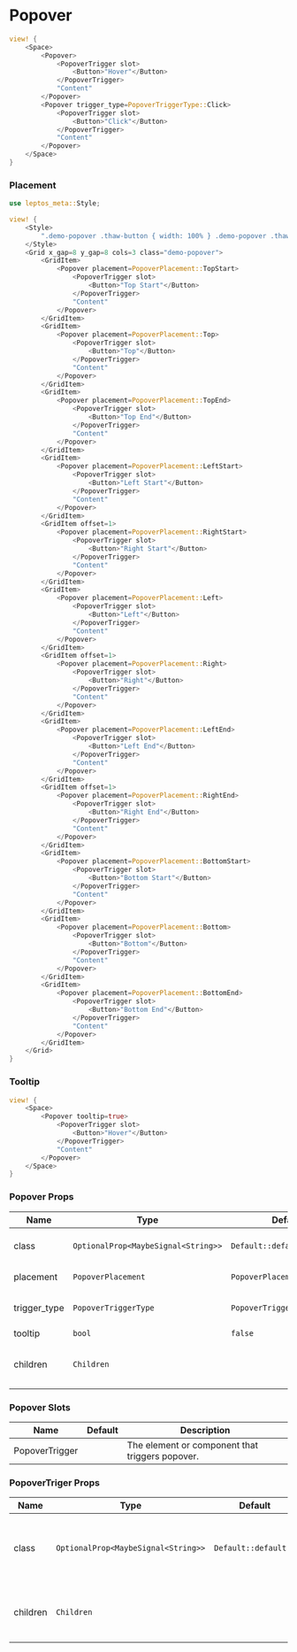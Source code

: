 # Popover

```rust demo
view! {
    <Space>
        <Popover>
            <PopoverTrigger slot>
                <Button>"Hover"</Button>
            </PopoverTrigger>
            "Content"
        </Popover>
        <Popover trigger_type=PopoverTriggerType::Click>
            <PopoverTrigger slot>
                <Button>"Click"</Button>
            </PopoverTrigger>
            "Content"
        </Popover>
    </Space>
}
```

### Placement

```rust demo
use leptos_meta::Style;

view! {
    <Style>
        ".demo-popover .thaw-button { width: 100% } .demo-popover .thaw-popover-trigger { display: block }"
    </Style>
    <Grid x_gap=8 y_gap=8 cols=3 class="demo-popover">
        <GridItem>
            <Popover placement=PopoverPlacement::TopStart>
                <PopoverTrigger slot>
                    <Button>"Top Start"</Button>
                </PopoverTrigger>
                "Content"
            </Popover>
        </GridItem>
        <GridItem>
            <Popover placement=PopoverPlacement::Top>
                <PopoverTrigger slot>
                    <Button>"Top"</Button>
                </PopoverTrigger>
                "Content"
            </Popover>
        </GridItem>
        <GridItem>
            <Popover placement=PopoverPlacement::TopEnd>
                <PopoverTrigger slot>
                    <Button>"Top End"</Button>
                </PopoverTrigger>
                "Content"
            </Popover>
        </GridItem>
        <GridItem>
            <Popover placement=PopoverPlacement::LeftStart>
                <PopoverTrigger slot>
                    <Button>"Left Start"</Button>
                </PopoverTrigger>
                "Content"
            </Popover>
        </GridItem>
        <GridItem offset=1>
            <Popover placement=PopoverPlacement::RightStart>
                <PopoverTrigger slot>
                    <Button>"Right Start"</Button>
                </PopoverTrigger>
                "Content"
            </Popover>
        </GridItem>
        <GridItem>
            <Popover placement=PopoverPlacement::Left>
                <PopoverTrigger slot>
                    <Button>"Left"</Button>
                </PopoverTrigger>
                "Content"
            </Popover>
        </GridItem>
        <GridItem offset=1>
            <Popover placement=PopoverPlacement::Right>
                <PopoverTrigger slot>
                    <Button>"Right"</Button>
                </PopoverTrigger>
                "Content"
            </Popover>
        </GridItem>
        <GridItem>
            <Popover placement=PopoverPlacement::LeftEnd>
                <PopoverTrigger slot>
                    <Button>"Left End"</Button>
                </PopoverTrigger>
                "Content"
            </Popover>
        </GridItem>
        <GridItem offset=1>
            <Popover placement=PopoverPlacement::RightEnd>
                <PopoverTrigger slot>
                    <Button>"Right End"</Button>
                </PopoverTrigger>
                "Content"
            </Popover>
        </GridItem>
        <GridItem>
            <Popover placement=PopoverPlacement::BottomStart>
                <PopoverTrigger slot>
                    <Button>"Bottom Start"</Button>
                </PopoverTrigger>
                "Content"
            </Popover>
        </GridItem>
        <GridItem>
            <Popover placement=PopoverPlacement::Bottom>
                <PopoverTrigger slot>
                    <Button>"Bottom"</Button>
                </PopoverTrigger>
                "Content"
            </Popover>
        </GridItem>
        <GridItem>
            <Popover placement=PopoverPlacement::BottomEnd>
                <PopoverTrigger slot>
                    <Button>"Bottom End"</Button>
                </PopoverTrigger>
                "Content"
            </Popover>
        </GridItem>
    </Grid>
}
```

### Tooltip

```rust demo
view! {
    <Space>
        <Popover tooltip=true>
            <PopoverTrigger slot>
                <Button>"Hover"</Button>
            </PopoverTrigger>
            "Content"
        </Popover>
    </Space>
}
```

### Popover Props

| Name         | Type                                | Default                    | Description                       |
| -------------| ----------------------------------- | -------------------------- | --------------------------------- |
| class        | `OptionalProp<MaybeSignal<String>>` | `Default::default()`       | Content class of the popover.     |
| placement    | `PopoverPlacement`                  | `PopoverPlacement::Top`    | Popover placement.                |
| trigger_type | `PopoverTriggerType`                | `PopoverTriggerType::Hover`| Action that displays the dropdown |
| tooltip      | `bool`                              | `false`                    | Tooltip.                          |
| children     | `Children`                          |                            | The content inside popover.       |

### Popover Slots

| Name           | Default | Description                                     |
| -------------- | ------- | ----------------------------------------------- |
| PopoverTrigger |         | The element or component that triggers popover. |

### PopoverTriger Props

| Name         | Type                                | Default                      | Description                                         |
| ------------ | ----------------------------------- | ---------------------------- | --------------------------------------------------  |
| class        | `OptionalProp<MaybeSignal<String>>` | `Default::default()`         | Addtional classes for the popover trigger element. |
| children     | `Children`                          |                              | The content inside popover trigger.                |

